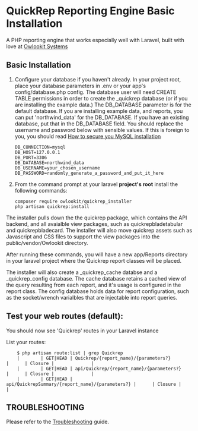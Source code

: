 QuickRep Reporting Engine Basic Installation
========

A PHP reporting engine that works especially well with Laravel, built with love at [Owlookit Systems](https://owlookit.com)


## Basic Installation
1. Configure your database if you haven't already. In your project root, place your database parameters in .env or your app's config/database.php 
config. The database user will need CREATE TABLE permissions in order to create the \_quickrep database (or if you are 
installing the example data.) The DB_DATABASE parameter is for the default database. If you are installing example data, and reports,
you can put 'northwind_data' for the DB_DATABASE. If you have an existing database, put that in the DB_DATABASE field. You should replace the username and password below with sensible values. If this is foreign to you, you should read [How to secure you MySQL installation](https://dev.mysql.com/doc/mysql-security-excerpt/5.7/en/security.html)

    ```
    DB_CONNECTION=mysql
    DB_HOST=127.0.0.1
    DB_PORT=3306
    DB_DATABASE=northwind_data
    DB_USERNAME=your_chosen_username
    DB_PASSWORD=randomly_generate_a_password_and_put_it_here
    ```

1. From the command prompt at your laravel **project's root** install the following commands: 

    ```
    composer require owlookit/quickrep_installer
    php artisan quickrep:install
    ```
    
The installer pulls down the the quickrep package, which contains the API backend, and all avaialble view packages, 
such as quickrepbladetabular and quickrepbladecard. The installer will also move quickrep assets such as Javascript and 
CSS files to support the view packages into the public/vendor/Owlookit directory.    
   
After running these commands, you will have a new app/Reports directory in your laravel project
where the Quickrep report classes will be placed. 

The installer will also create a _quickrep_cache databse and a _quickrep_config database. The cache
database retains a cached view of the query resulting from each report, and it's usage is configured
in the report class. The config database holds data for report configuration, such as the socket/wrench
varialbles that are injectable into report queries.


## Test your web routes (default):

You should now see 'Quickrep' routes in your Laravel instance

List your routes:
```
    $ php artisan route:list | grep Quickrep
    |        | GET|HEAD | Quickrep/{report_name}/{parameters?}            |      | Closure |              |
    |        | GET|HEAD | api/Quickrep/{report_name}/{parameters?}        |      | Closure |              |
    |        | GET|HEAD | api/QuickrepSummary/{report_name}/{parameters?} |      | Closure |              |
```


TROUBLESHOOTING
------------------

Please refer to the [Troubleshooting](documentation/Troubleshooting.md) guide. 


